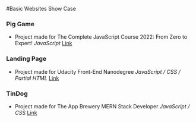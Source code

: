#Basic Websites Show Case


### Pig Game
- Project made for The Complete JavaScript Course 2022: From Zero to Expert!
*JavaScript*
[Link](https://noirl01.github.io/piggame/index.html)
### Landing Page
- Project made for Udacity Front-End Nanodegree
*JavaScript / CSS / Partial HTML*
[Link](https://noirl01.github.io/landingpage/index.html)
### TinDog
- Project made for The App Brewery MERN Stack Developer
*JavaScript / CSS*
[Link](https://noirl01.github.io/tindog/index.html)
